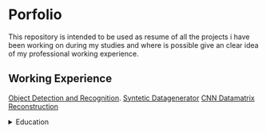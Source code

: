 # Porfolio
This repository is intended to be used as resume of all the projects i have been working on during my studies and where is possible give an clear idea of my professional working experience.


## Working Experience

[Object Detection and Recognition](https://github.com/FrancescoPeracchia/Object-Detection-Recognition-Datagenerator).
[Syntetic Datagenerator](https://github.com/FrancescoPeracchia/Object-Detection-Recognition-Datagenerator)
[CNN Datamatrix Reconstruction](https://github.com/FrancescoPeracchia/CNN-Datamatrix-Reconstruction)
  





<details>
  <summary>Education</summary>
    
  <details>
    <summary>Nlp</summary>
  </details>
    ChatBot with speach-to-text and bag of word
  [link](https://github.com/FrancescoPeracchia/NLP_SpokenDialogSystem)
  

  <details>
    <summary>Computer Vsion</summary>
  </details>
  
  
  <details>
    <summary>Control Problem</summary>
  </details>

     
</details>





